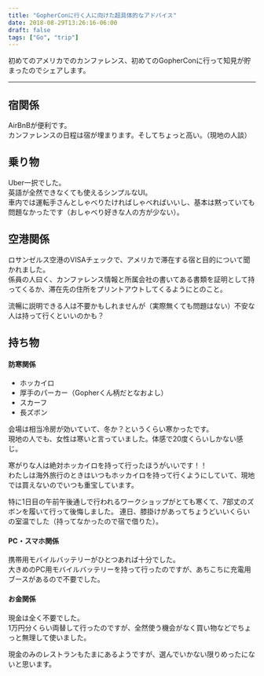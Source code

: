 ```yaml
---
title: "GopherConに行く人に向けた超具体的なアドバイス"
date: 2018-08-29T13:26:16-06:00
draft: false
tags: ["Go", "trip"]
---
```

初めてのアメリカでのカンファレンス、初めてのGopherConに行って知見が貯まったのでシェアします。

***

## 宿関係
AirBnBが便利です。<br>
カンファレンスの日程は宿が埋まります。そしてちょっと高い。（現地の人談）

## 乗り物
Uber一択でした。<br>
英語が全然できなくても使えるシンプルなUI。<br>
車内では運転手さんとしゃべりたければしゃべればいいし、基本は黙っていても問題なかったです（おしゃべり好きな人の方が少ない）。

## 空港関係
ロサンゼルス空港のVISAチェックで、アメリカで滞在する宿と目的について聞かれました。<br>
係員の人曰く、カンファレンス情報と所属会社の書いてある書類を証明として持ってくるか、滞在先の住所をプリントアウトしてくるようにとのこと。

流暢に説明できる人は不要かもしれませんが（実際無くても問題はない）不安な人は持って行くといいのかも？

## 持ち物
#### 防寒関係
- ホッカイロ
- 厚手のパーカー（Gopherくん柄だとなおよし）
- スカーフ
- 長ズボン

会場は相当冷房が効いていて、冬か？というくらい寒かったです。<br>
現地の人でも、女性は寒いと言っていました。体感で20度くらいしかない感じ。

寒がりな人は絶対ホッカイロを持って行ったほうがいいです！！<br>
わたしは海外旅行のときはいつもホッカイロを持って行くようにしていて、現地では買えないのでいつも重宝しています。

特に1日目の午前午後通しで行われるワークショップがとても寒くて、7部丈のズボンを履いて行って後悔しました。
連日、膝掛けがあってちょうどいいくらいの室温でした（持ってなかったので宿で借りた）。

#### PC・スマホ関係
携帯用モバイルバッテリーがひとつあれば十分でした。<br>
大きめのPC用モバイルバッテリーを持って行ったのですが、あちこちに充電用ブースがあるので不要でした。

#### お金関係
現金は全く不要でした。<br>
1万円分くらい両替して行ったのですが、全然使う機会がなく買い物などでちょっと無理して使いました。

現金のみのレストランもたまにあるようですが、選んでいかない限りめったにないと思います。